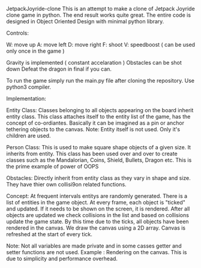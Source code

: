 JetpackJoyride-clone
This is an attempt to make a clone of Jetpack Joyride clone game in python. The end result works quite great. The entire code is designed in Object Oriented Design with minimal python library.   

Controls:

W: move up
A: move left
D: move right
F: shoot
V: speedboost ( can be used only once in the game )

Gravity is implemented ( constant accelaration )
Obstacles can be shot down
Defeat the dragon in final if you can.

To run the game simply run the main.py file after cloning the repository. Use python3 compiler.

Implementation:

Entity Class: Classes belonging to all objects appearing on the board inherit entity class. This class attaches itself to the entity list of the game, has the concept of co-ordiantes. Basically it can be imagined as a pin or anchor tethering objects to the canvas. Note: Entity itself is not used. Only it's children are used.

Person Class: This is used to make square shape objects of a given size. It inherits from entity. This class has been used over and over to create classes such as the Mandalorian, Coins, Shield, Bullets, Dragon etc. This is the prime example of power of OOPS

Obstacles: Directly inherit from entity class as they vary in shape and size. They have thier own collisi9on related functions.

Concept: At frequent intervals entitys are randomly generated. There is a list of entities in the game object. At every frame, each object is "ticked" and updated. If it needs to be shown on the screen, it is rendered. After all objects are updated we check collisions in the list and based on collisions update the game state. By this time due to the ticks, all objects have been rendered in the canvas. We draw the canvas using a 2D array. Canvas is refreshed at the start of every tick. 

Note: Not all variables are made private and in some casses getter and setter functions are not used. Example : Rendering on the canvas. This is due to simplicity and performance overhead.
